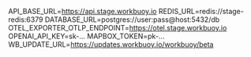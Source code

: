 API_BASE_URL=https://api.stage.workbuoy.io
REDIS_URL=redis://stage-redis:6379
DATABASE_URL=postgres://user:pass@host:5432/db
OTEL_EXPORTER_OTLP_ENDPOINT=https://otel.stage.workbuoy.io
OPENAI_API_KEY=sk-...
MAPBOX_TOKEN=pk-...
WB_UPDATE_URL=https://updates.workbuoy.io/workbuoy/beta
